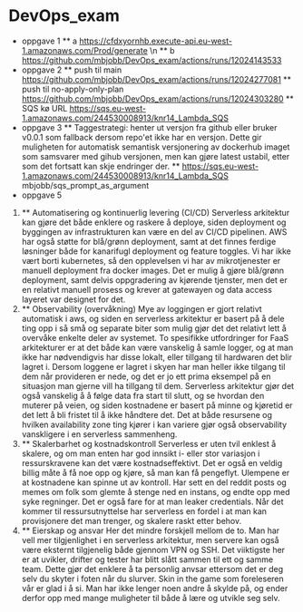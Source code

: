 # DevOps_exam 

* oppgave 1
** a https://cfdxyornhb.execute-api.eu-west-1.amazonaws.com/Prod/generate \n
** b https://github.com/mbjobb/DevOps_exam/actions/runs/12024143533
* oppgave 2
** push til main https://github.com/mbjobb/DevOps_exam/actions/runs/12024277081
** push til no-apply-only-plan https://github.com/mbjobb/DevOps_exam/actions/runs/12024303280
** SQS kø URL https://sqs.eu-west-1.amazonaws.com/244530008913/knr14_Lambda_SQS
* oppgave 3
** Taggestrategi: henter ut versjon fra github eller bruker v0.0.1 som fallback dersom repo'et ikke har en versjon. Dette gir muligheten for automatisk semantisk versjonering av dockerhub imaget som samsvarer med gihub versjonen, men kan gjøre latest ustabil, etter som det fortsatt kan skje endringer der.
** https://sqs.eu-west-1.amazonaws.com/244530008913/knr14_Lambda_SQS    mbjobb/sqs_prompt_as_argument 
* oppgave 5
1. ** Automatisering og kontinuerlig levering (CI/CD)
Serverless arkitektur kan gjøre det både enklere og raskere å deploye, siden deployment og byggingen av infrastrukturen kan være en del av CI/CD pipelinen. AWS har også støtte for blå/grønn deployment, samt at det finnes ferdige løsninger både for kanarifugl deployment og feature toggles.
Vi har ikke vært borti kubernetes, så den opplevelsen vi har av mikrotjenester er manuell deployment fra docker images. Det er mulig å gjøre blå/grønn deployment, samt delvis oppgradering av kjørende tjenster, men det er en relativt manuell prosess og krever at gatewayen og data access layeret var designet for det.
2. ** Observability (overvåkning)
Mye av loggingen er gjort relativt automatisk i aws, og siden en serverless arkitektur er basert på å dele ting opp i så små og separate biter som mulig gjør det det relativt lett å overvåke enkelte deler av systemet. To spesifikke utfordringer for FaaS arkitekturer er at det både kan være vanskelig å samle logger, og at man ikke har nødvendigvis har disse lokalt, eller tillgang til hardwaren det blir lagret i.
Dersom loggene er lagret i skyen har man heller ikke tilgang til dem når provideren er nede, og det er jo ett prima eksempel på en situasjon man gjerne vill ha tillgang til dem. Serverless arkitektur gjør det også vanskelig å å følge data fra start til slutt, og se hvordan den muterer på veien, og siden kostnadene er basert på minne og kjøretid er det lett å bli fristet til å ikke håndtere det.
Det at både resursene og hvilken availability zone ting kjører i kan variere gjør også observability vanskligere i en serverless sammenheng.
3. ** Skalerbarhet og kostnadskontroll
Serverless er uten tvil enklest å skalere, og om man enten har god innsikt i- eller stor variasjon i ressurskravene kan det være kostnadseffektivt. Det er også en veldig billig måte å få noe opp og kjøre, så man kan få pengeflyt.
Ulempene er at kostnadene kan spinne ut av kontroll. Har sett en del reddit posts og memes om folk som glemte å stenge ned en instans, og endte opp med syke regninger. Det er også fare for at man leaker credentials.
Når det kommer til ressursutnyttelse har serverless en fordel i at man kan provisjonere det man trenger, og skalere raskt etter behov. 
4. ** Eierskap og ansvar
Her det mindre forskjell mellom de to. Man har vell mer tilgjenlighet i en serverless arkitektur, men servere kan også være eksternt tilgjenelig både gjennom VPN og SSH. Det viiktigste her er at uvikler, drifter og tester har blitt slått sammen til ett og samme team. Dette gjør det enklere å ta personlig anvsar ettersom det er deg selv du skyter i foten når du slurver. Skin in the game som foreleseren vår er glad i å si.
Man har ikke lenger noen andre å skylde på, og ender derfor opp med mange muligheter til både å lære og utvikle seg selv.
